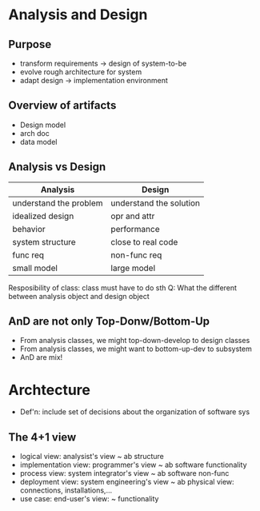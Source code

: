 # Analysis and Design

## Purpose
- transform requirements -> design of system-to-be
- evolve rough architecture for system
- adapt design -> implementation environment

## Overview of artifacts
- Design model
- arch doc
- data model

## Analysis vs Design
| Analysis               | Design                  |
|------------------------|-------------------------|
| understand the problem | understand the solution |
| idealized design       | opr and attr            |
| behavior               | performance             |
| system structure       | close to real code      |
| func req               | non-func req            |
| small model            | large model             |

Resposibility of class: class must have to do sth
Q: What the different between analysis object and design object

## AnD are not only Top-Donw/Bottom-Up
- From analysis classes, we might top-down-develop to design classes
- From analysis classes, we might want to bottom-up-dev to subsystem
- AnD are mix!

# Archtecture
- Def'n: include set of decisions about the organization of software sys

## The 4+1 view
- logical view: analysist's view ~ ab structure
- implementation view: programmer's view ~ ab software functionality
- process view: system integrator's view ~ ab software non-func
- deployment view: system engineering's view ~ ab physical view: connections, installations,...
- use case: end-user's view: ~ functionality

